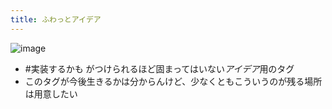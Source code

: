 ```yaml
---
title: ふわっとアイデア
---
```


![image](https://gyazo.com/f94d2b1fdf748ebbf04c7b0ff52642c0/thumb/1000)

* \#実装するかも がつけられるほど固まってはいない*アイデア*用のタグ
* このタグが今後生きるかは分からんけど、少なくともこういうのが残る場所は用意したい
